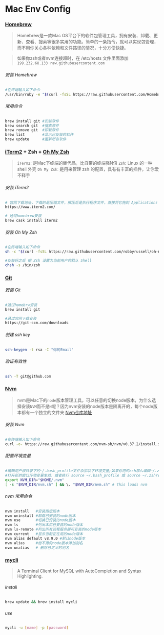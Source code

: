 # Mac Env Config

### [Homebrew](https://brew.sh/)

> Homebrew是一款Mac OS平台下的软件包管理工具，拥有安装、卸载、更新、查看、搜索等很多实用的功能。简单的一条指令，就可以实现包管理，而不用你关心各种依赖和文件路径的情况，十分方便快捷。

> 如果你zsh或者nvm连接超时，在 /etc/hosts 文件里面添加 `199.232.68.133 raw.githubusercontent.com`


###### 安装 Homebrew

```bash
#在终端输入如下命令
/usr/bin/ruby -e "$(curl -fsSL https://raw.githubusercontent.com/Homebrew/install/master/install)"
```

###### 常用命令
```bash
brew install git #安装软件
brew search git  #搜索软件
brew remove git  #卸载软件
brew list        #显示已安装的软件
brew update      #更新所有软件
```

### [iTerm2](https://www.iterm2.com/) +  Zsh + [Oh My Zsh](https://github.com/robbyrussell/oh-my-zsh)

>`iTerm2`: 是Mac下终端的替代品，比自带的终端强N倍
>`Zsh`: Linux 的一种 shell 外壳
>`Oh My Zsh`: 是用来管理 zsh 的配置，具有有丰富的插件，让你爱不释手

###### 安装 iTerm2
```bash
# 官网下载地址，下载的是压缩文件，解压后是执行程序文件，直接将它拖到 Applications 目录下
https://www.iterm2.com/

# 通过homebrew安装
brew cask install iterm2
```
###### 安装 Oh My Zsh

```bash
#在终端输入如下命令
sh -c "$(curl -fsSL https://raw.githubusercontent.com/robbyrussell/oh-my-zsh/master/tools/install.sh)"

#安装好之后 把 Zsh 设置为当前用户的默认 Shell
chsh -s /bin/zsh
```



### [Git](https://git-scm.com/)

###### 安装 Git
```bash
#通过homebrw安装
brew install git

#通过官网下载安装
https://git-scm.com/downloads
```
###### 创建 ssh key
```bash
ssh-keygen -t rsa -C "你的Email"
```
###### 验证有效性
```bash
ssh -T git@github.com
```

### [Nvm](https://github.com/creationix/nvm)
> nvm是Mac下的`node`版本管理工具，可以任意的切换node版本，为什么选择安装`NVM`而不是`N`呢？因为nvm安装的node版本是隔离开的，每个node版本都有一个独立的文件夹
> [Nvm仓库地址](https://github.com/creationix/nvm)

###### 安装 Nvm

```bash
#在终端输入如下命令
curl -o- https://raw.githubusercontent.com/nvm-sh/nvm/v0.37.2/install.sh | bash
```
###### 配置环境变量
```bash
#编辑用户根目录下的~/.bash_profile文件添加以下环境变量;如果你用的zsh那么编辑~/.zshrc
#打开新的窗口环境变量生效，或者执行 source ~/.bash_profile 或 source ~/.zshrc 及时生效
export NVM_DIR="$HOME/.nvm"
[ -s "$NVM_DIR/nvm.sh" ] && \. "$NVM_DIR/nvm.sh" # This loads nvm
```
###### nvm 常用命令
```bash
nvm install   #安装指定版本
nvm uninstall #卸载已安装的node版本
nvm use       #切换已安装的node版本
nvm ls        #列出本机已安装的node版本
nvm ls-remote #列出所有远程服务器可安装的node版本
nvm current   #显示当前正在用的node版本
nvm alias default v8.9.0 #默认node版本
nvm alias     #给不用的node版本添加别名
nvm unalias   # 删除已定义的别名
```

### [mycli](https://github.com/dbcli/mycli)
> A Terminal Client for MySQL with AutoCompletion and Syntax Highlighting.

###### install
```bash
brew update && brew install mycli
```

###### use
```bash
mycli -u [name] -p [password]
```




